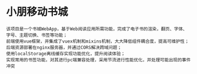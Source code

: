 # 小朋移动书城
	该项目是一个书城WebApp，基于Web阅读应用所需功能，完成了电子书的渲染，翻页、字体、字号、主题切换、书签等功能；
  	前端使用vue框架，并集成了vuex机制和mixins机制，大大降低组件耦合度，提高可维护性；
	后端资源部署在nginx服务器，并通过CORS解决跨域问题；
	使用localStorage离线缓存实现功能优化，提升阅读体验；
	实现常用的书签功能，对其进行pc端兼容处理，采用节流进行性能优化，并处理可能出现的事件冲突


